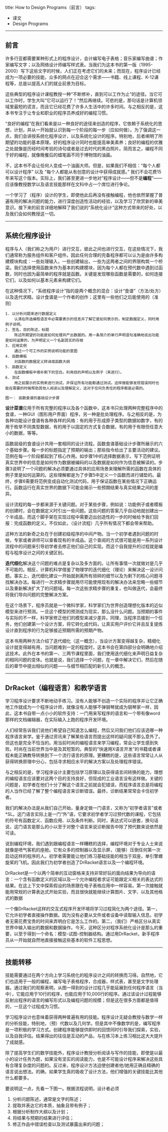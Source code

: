 title: How to Design Programs（前言）
tags:
- 译文
- Design Programs
---

## 前言

许多行亚都需要某种形式上的程序设计，会计编写电子表格；音乐家编写曲谱；作家编写文字；以及网络设计师编写样式表。当我们为这本书的第一版（1995-2000）写下这些文字的时候，人们正在考虑它们的未来；而现在，程序设计已经成为一项必要的技能，众多的网点在迎合这个需求——书籍、线上课程、K-12课程等，总是以提高人们的就业前景为目标。

这些典型的程序设计课程教授一种“不断修补，直到可以工作为止”的途径。当它可以工作时，学生大叫“它可以运行了！”然后再继续。可悲的是，那句话是计算机领域里最短的谎言，而且它已经花费了许多人生活中的许多时间。与之相反的是，这本书专注于让专业和职业的程序员养成好的编程习惯。

“良好的编程”在我们看来是以一种良好的途径来创造的程序，它依赖于系统化的思想，计划，并从一开始就认识到每一个阶段的每一步（应如何做）。为了强调这一点，我们会讲授系统化程序设计，以及系统化设计的程序。特别地，后者阐明了所期望的功能的基本原理。好的程序设计同时也能提高审美素养；良好的编程的优雅之处就像是历经时间考验的诗句或者是过去时代的黑白照片。简而言之，编程不同于好的编程，就像晚餐后的蜡笔画不同于博物馆的油画。

不，这本书不会让任何人变成一个油画大师。但是，如果我们不相信：“每个人都可以设计程序” 以及 ”每个人都能从有创意的设计中获得成就感。” 我们不会花费15年来写这个版本。实际上，我们甚至更进一步地对“程序设计——但不是**编程**”——应该像教授数学以及语言技能那样在文科中占一个席位进行争论。

一个学习了（程序）设计的学生，即使他此后再没有接触编程，他也依然掌握了普遍有用的解决问题的能力，进行深度创造性活动的经验，以及学习了欣赏新的审美意识。接下来的前言详细地解释了我们说的“系统化设计”这种方式带来的好处，以及我们会如何教授这一切。

<!-- more -->

---
## 系统化程序设计

程序与人（我们称之为用户）进行交互，彼此之间也进行交互，在这些情况下，我们通常称为服务组件和客户组件。因此任何合理的完备程序都可以认为是由许多构建模块构成：一些处理输入，一些创建输出，一些为这两者之间的界限构筑一个桥梁。我们选择使用函数来作为基本的构建模块，因为每个人都在预代数中遇到过函数，同时也因为最简单的程序就是函数。关键是发现哪些函数是需要的，如何连接它们，以及如何以基本元素来构建它们。

在这种情况下，“系统程序设计”指的是两个概念的混合：设计“食谱”（方法/处方）以及迭代求精。设计食谱是一个作者的创作；这里有一些他们之后能使用的（准则）

```
1. 以分析问题来进行数据定义
    认清在所选编程语言中必需要表示的信息并了解它是如何表示的，制定数据定义，同时用例子说明。
2. 签名，目的陈述，标题
    陈述所期望的功能是如何处理并产出数据的。用一条简介的单行声明语句准确地说出功能是如何运算的，为声明定义一个名副其实的存根
3. 应用实例
    通过一个可工作的实例说明功能的意图
4. 函数模板
    对函数的数据定义转译成函数大纲
5. 函数定义
    在函数模板中填补剩下的空白。利用目的声明以及例子（来进行）。
6. 测试
    用之前展示的实例来进行测试，并保证所有功能都通过测试。这样做能够发现错误同时也能在需要的时候帮助其他人阅读以及理解定义，这对于任何负责任的程序都是必需的。

图一： 函数食谱的基础设计步骤
```

**设计菜谱**应用于所有完整的程序以及各个函数中，这本书只处理两种完整程序中的食谱，一种GUI（图形用户界面）程序，另一种是批处理程序。与之相反的是，为各种功能设计食谱有各种各样的风格：有的用于形成原子类型的数据如数字，有的用于枚举不同类型数据，有的用于以固定的方式复合数据，有的用于有限但任意大小的数据，等等。

函数层级的食谱设计共用一套相同的设计流程。函数食谱基础设计步骤所展示的六个基础步骤。每一步的标题指定了预期的输出；那些指令给出了主要活动的建议。范例在每一个阶段都起到了核心作用。如步骤1中的选择数据表示，写下范例证明真实世界中的信息是如何作为数据被编码的以及数据是如何作为信息被解读的。步骤3说明了一个问题的解决必须要通过具体的应用场景来理解所需的函数在具体的例子里是如何运算的。这些理解都是为了步骤5中定义一个函数而进行铺垫的。最终，步骤6需要将范例变成自动化测试代码，用于保证函数在某些情况下正确运行。函数运行在真实世界的数据下可能会揭示一些预期结果与真实结果之间的差异。

设计流程的每一步都来源于关键问题。对于某些步骤，例如说：功能例子或者模板的创建时，会在数据定义时引出一些问题。这些问题的答案几乎自动地就创建出一个半成品，而这个脚手架在实现过程中需要迈出创造性的一步的时候给予我们回报：完成函数的定义。不仅如此，（设计流程）几乎所有情况下都会带来帮助。

这种方法的新奇之处在于创建初级程序的中间产物。当一个初学者遇到问题的时候，专家或者讲师可以查看现有的半成品。这个查阅的方式很可能是用一系列设计流程中的问题来引导初学者去修正他们自己的实现。而这个自我提升的过程就是编程与程序设计之间的关键区别。

**迭代细化**解决这个问题的难点是复杂以及多方面的。让所有事情一次就做对是几乎不可能的。相反，计算机科学借鉴了物理学的迭代细化（理论）来解决这一设计问题。事实上，迭代细化建议一开始就剥离所有琐碎的细节以及为剩下的核心问题寻找解决办法。每进行一次求精步骤就用尽可能使用现有的解决办法来忽略一些细节以及重新解决扩大了的问题域。每一次这些求精步骤的重复，也叫做迭代，会最终将我们导向问题的完整解决方案。

在这个场景下，程序员就是一个微科学家，科学家们为世界创造理想化版本的近似模型来进行预测。一旦这个模型的预测成为现实，那么没什么问题。当预期的事件与实际的不一样，科学家修正他们的模型来减少差异。同理，当程序员接到一个任务，他们创建第一个设计方案，将它转化成代码，让真实用户评价它并且反复提炼设计直到程序的行为足够接近预期所需的预期产物。

这本书用两种方法介绍了迭代细化（这一概念），当设计方案变得越复杂，精细化设计就变得越有用，当问题难到一定的程度时，这本书会在第四部分会明确地介绍这技术。此外在本书的第一、三两节课程里面，我们使用迭代细化来声明日益复杂的相同问题的变体。也就是说，我们选择一个问题，在一章中解决它们，然后在随后的章节中提出相似的问题——与细节相匹配的新引入的概念。

---

## DrRacket（编程语言）和教学语言

学习程序设计要求不断地动手练习。没有人能够不创造一个实际的程序并让它正确地工作就成为一个程序设计师，就像没有人能够不弹钢琴就成为钢琴家一样，因此，这本书自带一点小小的软件支持：一门用来写程序的语言和一个带有像word那样的文档编辑器，在实际输入上跑的程序开发环境。

人们经常告诉我们说他们希望自己知道怎么编程，然后又问我们他们应该选哪一种程序语言来学。鉴于通过资讯来了解某些语言而提出这样的疑问就不那么意外了。但这也是完全不恰当的。用当前时尚的编程语言来学习编程，常会让学生感到失败。时尚在当前世界当中是及其短暂的。典型的“快速用X语言开发”的书籍或者课程未能正确教导转换到下一个流行语言的原理。更糟糕的是，这些语言常常让人从获得转换原理中分心，包括寻求相应水平的解决方案以及处理程序错误。

与之相反的是，学习程序设计主要包括学习原理以及获得语言间转换的能力，理想的编程语言应该要对这两个目的支持良好，但现成的工业语言没有这样做。关键的问题是，初学者在他们十分了解这个语言之前就会犯错误，而程序语言总是将编程的人当作已经了解了整个编程语言来诊断错误。最终，诊断结果常常会卡住初学者。

我们的解决办法是从我们自己开始，量身定做一门语言，又称为“初学者语言”或者*SL。这门语言实际上是一门“外”语，它要求初学者学习过预代数的课程，它包括的符号有函数定义、函数应用、以及条件判断。同时，表达式可以嵌套，换句话说，这门语言是那么的小以至于对整个语言来说诊断报告中除了预代数来说依然是可读。

说到编程环境，我们遇到跟编程语言一样糟糕的选择，编程环境对于专业人士来说就像是喷气客机的座舱。它有众多的控制器以及显示屏，（能够）压倒任何第一次启动这样的程序的人。初学者需要能让他们练习基础技能的相当于双座，单引擎螺旋桨的飞机。因此我们为初学者创造了DrRacket语言以及一个编程环境。

DrRacket是一个以两个简单的互动窗格来支持非常好玩的面向结果为导向的语言：一个含有函数定义的区域以及一个允许编程者求证可能跟定义相关的表达式的结果。在这上下文中探索假设的场景跟在电子表格应用中一样容易。第一次接触就能用常规的计算表达式开始实验，而且很快就能继续计算图片、文字、以及其他格式的数据

一个像DrRacket这样的交互式程序开发环境将学习过程简化为两个途径。第一，它允许初学者直接操作数据。因为没有必要从文件或者设备中读取输入信息。初学者无需花费宝贵的时间来弄明白它是怎么工作的。第二，（我们）严格区分从真实世界中输入输出的数据和数据操作。今天，这种区分对程序系统化设计是那么的重要，以至于得到一个命名：模型-试图-控制器结构。通过用DrRacket，新手程序员从一开始就自然地直接接触这些基本的软件工程思想。

---

## 技能转移

技能需要通过在两个方向上学习系统化的程序设计之间的转换而习得。自然地，它们也适用于一般的编程，编写电子表格程序，合成器，样式表，甚至是文字处理器。通过我们的观察表明，从图一得到的设计过程几乎能延展到任何程序语言（当中），它能应用于10行的程序，也能应用于10,000行的程序。通过该设计过程能够反射出程序的语言的编写形式以及编程问题的规模；但是这在很多方面都是值得的，一旦这个过程成为习惯。

学习程序设计也意味着获得两种普遍有用的技能。程序设计无疑会教授与数学一样的分析技能，特别地，（预）代数以及几何学。但是其中不像数学的是，编写程序是一项积极的学习方式。创建程序能够提供即时的回馈同时引导我们探索，实验，以及自我评估。结果得出的往往是互动的产品，与在练习本上练习相比这大大提升了成就感。

除了提高学生们的数学技能外，程序设计教授分析阅读与写作的技能，即使是以最小的设计任务为题，如果没有坚实的阅读能力，也是不可能设计程序来解决这些具有合理复杂度的问题的。反过来，程序设计方法迫使创建者他/她用正确且精确的语言说出想法。的确，如果学生真的吸收了设计方法，他们增强的关键技能比其他什么都要多。

要说明这一点，先看一下图一。根据流程说明，设计者必须
1. 分析问题陈述，通常是文字的陈述；
2. 提取并表达它的本质，抽象且带有例子；
3. 根据分析制作大纲以及计划；
4. 将结果与预期的结果进行评估；
5. 修正作品中错误检查以及测试暴露出来的问题；
